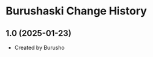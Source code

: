 Burushaski Change History
====================

1.0 (2025-01-23)
----------------
* Created by Burusho
